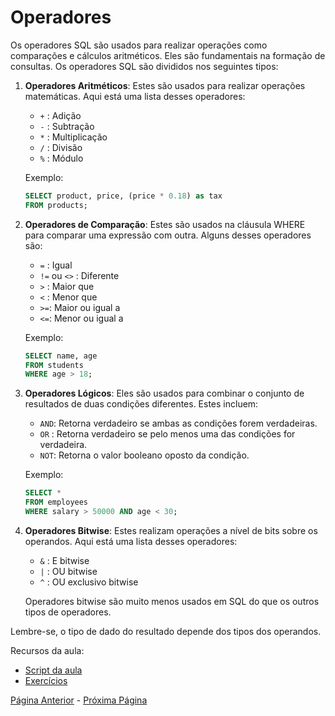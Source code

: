 # Operadores

Os operadores SQL são usados para realizar operações como comparações e cálculos aritméticos. Eles são fundamentais na formação de consultas. Os operadores SQL são divididos nos seguintes tipos:

1. **Operadores Aritméticos**: Estes são usados para realizar operações matemáticas. Aqui está uma lista desses operadores:

    - `+` : Adição
    - `-` : Subtração
    - `*` : Multiplicação
    - `/` : Divisão
    - `%` : Módulo

   Exemplo:

    ```sql
    SELECT product, price, (price * 0.18) as tax
    FROM products;
    ```

2. **Operadores de Comparação**: Estes são usados na cláusula WHERE para comparar uma expressão com outra. Alguns desses operadores são:

    - `=` : Igual
    - `!=` ou `<>` : Diferente
    - `>` : Maior que
    - `<` : Menor que
    - `>=`: Maior ou igual a
    - `<=`: Menor ou igual a

   Exemplo:

    ```sql
    SELECT name, age
    FROM students
    WHERE age > 18;
    ```

3. **Operadores Lógicos**: Eles são usados para combinar o conjunto de resultados de duas condições diferentes. Estes incluem:

    - `AND`: Retorna verdadeiro se ambas as condições forem verdadeiras.
    - `OR` : Retorna verdadeiro se pelo menos uma das condições for verdadeira.
    - `NOT`: Retorna o valor booleano oposto da condição.

   Exemplo:

    ```sql
    SELECT * 
    FROM employees
    WHERE salary > 50000 AND age < 30;
    ```

4. **Operadores Bitwise**: Estes realizam operações a nível de bits sobre os operandos. Aqui está uma lista desses operadores:

    - `&` : E bitwise
    - `|` : OU bitwise
    - `^` : OU exclusivo bitwise

   Operadores bitwise são muito menos usados em SQL do que os outros tipos de operadores.

Lembre-se, o tipo de dado do resultado depende dos tipos dos operandos.

Recursos da aula:
- [Script da aula](./aula/README.md)
- [Exercícios](./exercicios/README.md)

[Página Anterior](../data-types/README.md) - [Próxima Página](../my/README.md)